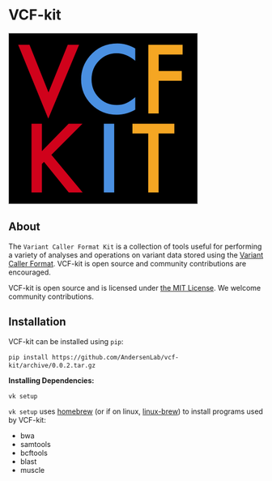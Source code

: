 # VCF-kit

![logo.png](logo.png)

## About

The `Variant Caller Format Kit` is a collection of tools useful for performing a variety of analyses and operations on variant data stored using the [Variant Caller Format](https://en.wikipedia.org/wiki/Variant_Call_Format). VCF-kit is open source and community contributions are encouraged.

VCF-kit is open source and is licensed under [the MIT License](https://raw.githubusercontent.com/AndersenLab/VCF-kit/master/LICENSE). We welcome community contributions.

## Installation

VCF-kit can be installed using `pip`:

```
pip install https://github.com/AndersenLab/vcf-kit/archive/0.0.2.tar.gz
```

__Installing Dependencies:__

```
vk setup
```

`vk setup` uses [homebrew](http://brew.sh/) (or if on linux, [linux-brew](http://linuxbrew.sh/)) to install programs used by VCF-kit:

* bwa
* samtools
* bcftools
* blast
* muscle